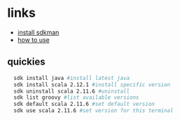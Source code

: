 # links

- [install sdkman](https://sdkman.io/install)
- [how to use](https://sdkman.io/usage)

## quickies

```sh
  sdk install java #install latest java
  sdk install scala 2.12.1 #install specific version
  sdk uninstall scala 2.11.6 #uninstall
  sdk list groovy #list available versions
  sdk default scala 2.11.6 #set default version
  sdk use scala 2.11.6 #set version for this terminal
```

